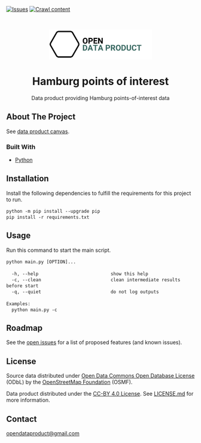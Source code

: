 [![Issues](https://img.shields.io/github/issues/open-data-product/open-data-product-hamburg-points-of-interest)](https://github.com/open-data-product/open-data-product-hamburg-points-of-interest/issues)
[![Crawl content](https://github.com/open-data-product/open-data-product-hamburg-points-of-interest-source-aligned/actions/workflows/crawl-content.yaml/badge.svg)](https://github.com/open-data-product/open-data-product-hamburg-points-of-interest-source-aligned/actions/workflows/crawl-content.yaml)

<br />
<p align="center">
  <a href="https://github.com/open-data-product/open-data-product-hamburg-points-of-interest">
    <img src="logo-with-text.png" alt="Logo" height="80">
  </a>

  <h1 align="center">Hamburg points of interest</h1>

  <p align="center">
    Data product providing Hamburg points-of-interest data</a>
  </p>
</p>

## About The Project

See [data product canvas](docs/data-product-canvas.md).

### Built With

* [Python](https://www.python.org/)

## Installation

Install the following dependencies to fulfill the requirements for this project to run.

```shell script
python -m pip install --upgrade pip
pip install -r requirements.txt
```

## Usage

Run this command to start the main script.

```shell script
python main.py [OPTION]...

  -h, --help                           show this help
  -c, --clean                          clean intermediate results before start
  -q, --quiet                          do not log outputs

Examples:
  python main.py -c
```

## Roadmap

See the [open issues](https://github.com/open-data-product/open-data-product-hamburg-points-of-interest/issues) for a list of proposed features (and
 known issues).

## License

Source data distributed under [Open Data Commons Open Database License ](https://opendatacommons.org/licenses/odbl/) (ODbL) by the [OpenStreetMap Foundation](https://osmfoundation.org/) (OSMF).

Data product distributed under the [CC-BY 4.0 License](https://creativecommons.org/licenses/by/4.0/). See [LICENSE.md](./LICENSE.md) for more information.


## Contact

opendataproduct@gmail.com
